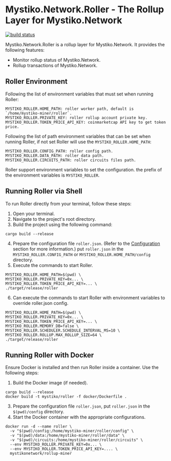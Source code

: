 # Mystiko.Network.Roller - The Rollup Layer for Mystiko.Network

[![build status](https://github.com/mystikonetwork/mystiko-roller/actions/workflows/build.yml/badge.svg)](https://github.com/mystikonetwork/mystiko-roller/actions/workflows/build.yml)

Mystiko.Network.Roller is a rollup layer for Mystiko.Network. It provides the following features:

- Monitor rollup status of Mystiko.Network.
- Rollup transactions of Mystiko.Network.

## Roller Environment

Following the list of environment variables that must set when running Roller:

```Shell
MYSTIKO_ROLLER.HOME_PATH: roller worker path, default is `/home/mystiko-miner/roller`.
MYSTIKO_ROLLER.PRIVATE_KEY: roller rollup account private key.
MYSTIKO_ROLLER.TOKEN_PRICE_API_KEY: coinmarketcap API key to get token price.
```

Following the list of path environment variables that can be set when running Roller, if not set Roller will use the
`MYSTIKO_ROLLER.HOME_PATH`:

```Shell
MYSTIKO_ROLLER.CONFIG_PATH: roller config path.
MYSTIKO_ROLLER.DATA_PATH: roller data path.
MYSTIKO_ROLLER.CIRCUITS_PATH: roller circuits files path.
```

Roller support environment variables to set the configuration. the prefix of the environment variables is
`MYSTIKO_ROLLER`.

## Running Roller via Shell

To run Roller directly from your terminal, follow these steps:

1. Open your terminal.
2. Navigate to the project's root directory.
3. Build the project using the following command:

```Shell
cargo build --release
```

4. Prepare the configuration file `roller.json`. (Refer to the [Configuration](./config) section for more information.)
   put `roller.json` in the `MYSTIKO_ROLLER.CONFIG_PATH` or `MYSTIKO_ROLLER.HOME_PATH/config` directory.
5. Execute the commands to start Roller.

```Shell
MYSTIKO_ROLLER.HOME_PATH=$(pwd) \
MYSTIKO_ROLLER.PRIVATE_KEY=0x... \
MYSTIKO_ROLLER.TOKEN_PRICE_API_KEY=... \
./target/release/roller
```

6. Can execute the commands to start Roller with environment variables to override roller.json config.

```Shell
MYSTIKO_ROLLER.HOME_PATH=$(pwd) \
MYSTIKO_ROLLER.PRIVATE_KEY=0x... \
MYSTIKO_ROLLER.TOKEN_PRICE_API_KEY=... \
MYSTIKO_ROLLER.MEMORY_DB=false \
MYSTIKO_ROLLER.SCHEDULER.SCHEDULE_INTERVAL_MS=10 \
MYSTIKO_ROLLER.ROLLUP.MAX_ROLLUP_SIZE=64 \
./target/release/roller
```

## Running Roller with Docker

Ensure Docker is installed and then run Roller inside a container. Use the following steps:

1. Build the Docker image (if needed).

```Shell
cargo build --release
docker build -t mystiko/roller -f docker/Dockerfile .
```

3. Prepare the configuration file `roller.json`, put `roller.json` in the `$(pwd)/config` directory.
2. Start the Docker container with the appropriate configurations.

```Shell
docker run -d --name roller \
  -v "$(pwd)/config:/home/mystiko-miner/roller/config" \
  -v "$(pwd)/data:/home/mystiko-miner/roller/data" \
  -v "$(pwd)/circuits:/home/mystiko-miner/roller/circuits" \
  --env MYSTIKO_ROLLER.PRIVATE_KEY=0x... \
  --env MYSTIKO_ROLLER.TOKEN_PRICE_API_KEY=.... \
  mystikonetwork/rollup-miner
```